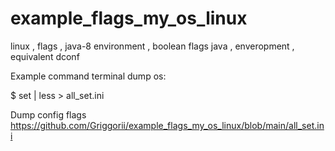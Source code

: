 # example_flags_my_os_linux
linux , flags , java-8 environment , boolean flags java , enveropment , equivalent dconf

Example command terminal dump os: 

$ set | less > all_set.ini

Dump config flags https://github.com/Griggorii/example_flags_my_os_linux/blob/main/all_set.ini
